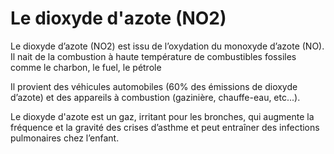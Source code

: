 # Le dioxyde d'azote (**NO2**)

Le dioxyde d’azote (NO2) est issu de l’oxydation du monoxyde d’azote (NO). Il nait de la combustion à haute température de combustibles fossiles comme le charbon, le fuel, le pétrole

Il provient des véhicules automobiles (60% des émissions de dioxyde d’azote) et des appareils à combustion (gazinière, chauffe-eau, etc...).

Le dioxyde d'azote est un gaz, irritant pour les bronches, qui augmente la fréquence et la gravité des crises d’asthme et peut entraîner des infections pulmonaires chez l’enfant.

